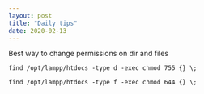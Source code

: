 ```yaml
---
layout: post
title: "Daily tips"
date: 2020-02-13
---
```


Best way to change permissions on dir and files

`find /opt/lampp/htdocs -type d -exec chmod 755 {} \;`

`find /opt/lampp/htdocs -type f -exec chmod 644 {} \;`
